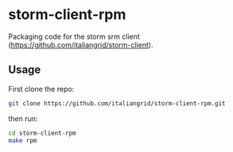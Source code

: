 storm-client-rpm
====================

Packaging code for the storm srm client (https://github.com/italiangrid/storm-client).

## Usage

First clone the repo:

```bash
git clone https://github.com/italiangrid/storm-client-rpm.git
```

then run:

```bash
cd storm-client-rpm 
make rpm
```

